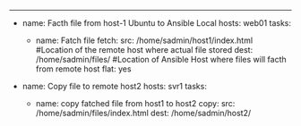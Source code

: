 ---
- name: Facth file from host-1 Ubuntu to Ansible Local
  hosts: web01
  tasks:
    - name: Fatch file
      fetch:
        src: /home/sadmin/host1/index.html #Location of the remote host where actual file stored
        dest: /home/sadmin/files/ #Location of Ansible Host where files will facth from remote host
        flat: yes

- name: Copy file to remote host2
  hosts: svr1
  tasks:
    - name: copy fatched file from host1 to host2
      copy:
       src: /home/sadmin/files/index.html
       dest: /home/sadmin/host2/

